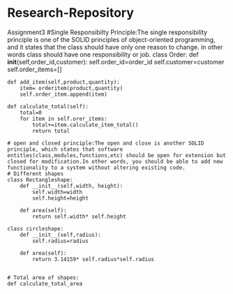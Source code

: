 # Research-Repository
Assignment3
#Single Responsibilty Principle:The single responsibility principle is one of the SOLID principles of object-oriented programming, and it states that the class should have only one reason to change. in other words class should have one responsibility or job.
class Order:
    def __init__(self,order_id,customer):
        self.order_id=order_id
        self.customer=customer
        self.order_items=[]
    
    def add_item(self,product,quantity):
        item= orderitem(product,quantity)
        self.order_item.append(item)
    
    def calculate_total(self):
        total=0
        for item in self.orer_items:
            total+=item.calculate_item_total()
            return total

    # open and closed principle:The open and close is another SOLID principle, which states that software entitles(class,modules,functions,etc) should be open for extension but closed for modification.In other words, you should be able to add new functionality to a system without altering existing code.
    # Different shapes 
    class Rectangleshape:
        def __init__(self,width, height):
            self.width=width
            self.height=height

        def area(self):
            return self.width* self.height

    class circleshape:
        def __init__(self,radius):
            self.radius=radius

        def area(self):
            return 3.14159* self.radius*self.radius


    # Total area of shapes:
    def calculate_total_area
        



    



